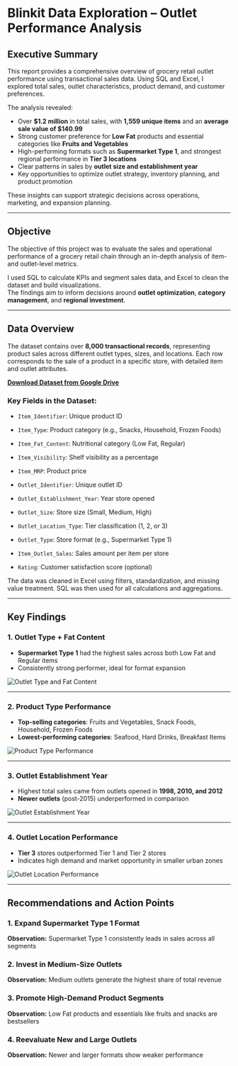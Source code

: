 # Blinkit Data Exploration – Outlet Performance Analysis

## Executive Summary

This report provides a comprehensive overview of grocery retail outlet performance using transactional sales data. Using SQL and Excel, I explored total sales, outlet characteristics, product demand, and customer preferences.

The analysis revealed:
- Over **$1.2 million** in total sales, with **1,559 unique items** and an **average sale value of $140.99**
- Strong customer preference for **Low Fat** products and essential categories like **Fruits and Vegetables**
- High-performing formats such as **Supermarket Type 1**, and strongest regional performance in **Tier 3 locations**
- Clear patterns in sales by **outlet size and establishment year**
- Key opportunities to optimize outlet strategy, inventory planning, and product promotion

These insights can support strategic decisions across operations, marketing, and expansion planning.

---

## Objective

The objective of this project was to evaluate the sales and operational performance of a grocery retail chain through an in-depth analysis of item- and outlet-level metrics.

I used SQL to calculate KPIs and segment sales data, and Excel to clean the dataset and build visualizations.  
The findings aim to inform decisions around **outlet optimization**, **category management**, and **regional investment**.

---

## Data Overview

The dataset contains over **8,000 transactional records**, representing product sales across different outlet types, sizes, and locations. Each row corresponds to the sale of a product in a specific store, with detailed item and outlet attributes.

[**Download Dataset from Google Drive**](https://drive.usercontent.google.com/download?id=1EdSbZUdL9852dLdq14HgYfToQqymtBl-&export=download)

### Key Fields in the Dataset:
- `Item_Identifier`: Unique product ID  
- `Item_Type`: Product category (e.g., Snacks, Household, Frozen Foods)  
- `Item_Fat_Content`: Nutritional category (Low Fat, Regular)  
- `Item_Visibility`: Shelf visibility as a percentage  
- `Item_MRP`: Product price  

- `Outlet_Identifier`: Unique outlet ID  
- `Outlet_Establishment_Year`: Year store opened  
- `Outlet_Size`: Store size (Small, Medium, High)  
- `Outlet_Location_Type`: Tier classification (1, 2, or 3)  
- `Outlet_Type`: Store format (e.g., Supermarket Type 1)

- `Item_Outlet_Sales`: Sales amount per item per store  
- `Rating`: Customer satisfaction score (optional)

The data was cleaned in Excel using filters, standardization, and missing value treatment. SQL was then used for all calculations and aggregations.

---

## Key Findings

### 1. Outlet Type + Fat Content
- **Supermarket Type 1** had the highest sales across both Low Fat and Regular items  
- Consistently strong performer, ideal for format expansion

![Outlet Type and Fat Content](https://github.com/IrinaOrias/Outlet-Performance-Analysis/blob/main/images/Outlet_fat_content.PNG?raw=true)

---

### 2. Product Type Performance
- **Top-selling categories**: Fruits and Vegetables, Snack Foods, Household, Frozen Foods  
- **Lowest-performing categories**: Seafood, Hard Drinks, Breakfast Items

![Product Type Performance](https://github.com/IrinaOrias/Outlet-Performance-Analysis/blob/main/images/product_type.PNG?raw=true)

---

### 3. Outlet Establishment Year
- Highest total sales came from outlets opened in **1998, 2010, and 2012**  
- **Newer outlets** (post-2015) underperformed in comparison

![Outlet Establishment Year](https://github.com/IrinaOrias/Outlet-Performance-Analysis/blob/main/images/establishment_year.PNG?raw=true)

---

### 4. Outlet Location Performance
- **Tier 3** stores outperformed Tier 1 and Tier 2 stores  
- Indicates high demand and market opportunity in smaller urban zones

![Outlet Location Performance](https://github.com/IrinaOrias/Outlet-Performance-Analysis/blob/main/images/Location%20Perfomance.PNG?raw=true)



---

## Recommendations and Action Points

### 1. Expand Supermarket Type 1 Format

**Observation:** Supermarket Type 1 consistently leads in sales across all segments  

### 2. Invest in Medium-Size Outlets

**Observation:** Medium outlets generate the highest share of total revenue  

### 3. Promote High-Demand Product Segments

**Observation:** Low Fat products and essentials like fruits and snacks are bestsellers  

### 4. Reevaluate New and Large Outlets

**Observation:** Newer and larger formats show weaker performance  


